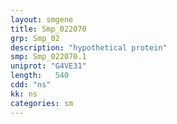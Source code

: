 ```yaml
---
layout: smgene
title: Smp_022070
grp: Smp_02
description: "hypothetical protein"
smp: Smp_022070.1
uniprot: "G4VE31"
length:   540
cdd: "ns"
kk: ns
categories: sm
---
```

